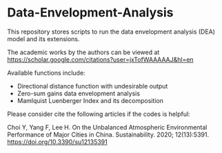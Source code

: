 # Data-Envelopment-Analysis

This repository stores scripts to run the data envelopment analysis (DEA) model and its extensions. 

The academic works by the authors can be viewed at https://scholar.google.com/citations?user=jxTofWAAAAAJ&hl=en

Available functions include:

- Directional distance function with undesirable output
- Zero-sum gains data envelopment analysis
- Mamlquist Luenberger Index and its decomposition

Please consider cite the following articles if the codes is helpful:

Choi Y, Yang F, Lee H. On the Unbalanced Atmospheric Environmental Performance of Major Cities in China. Sustainability. 2020; 12(13):5391. https://doi.org/10.3390/su12135391
